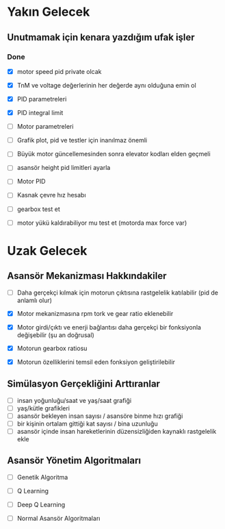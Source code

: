 # Yakın Gelecek

## Unutmamak için kenara yazdığım ufak işler
### Done
- [x] motor speed pid private olcak
- [x] TnM ve voltage değerlerinin her değerde aynı olduğuna emin ol
- [x] PID parametreleri
- [x] PID integral limit

- [ ] Motor parametreleri
- [ ] Grafik plot, pid ve testler için inanılmaz önemli
- [ ] Büyük motor güncellemesinden sonra elevator kodları elden geçmeli
- [ ] asansör height pid limitleri ayarla
- [ ] Motor PID
- [ ] Kasnak çevre hız hesabı
- [ ] gearbox test et
- [ ] motor yükü kaldırabiliyor mu test et (motorda max force var)



# Uzak Gelecek
## Asansör Mekanizması Hakkındakiler
- [ ] Daha gerçekçi kılmak için motorun çıktısına rastgelelik katılabilir (pid de anlamlı olur)
- [x] Motor mekanizmasına rpm tork ve gear ratio eklenebilir
- [x] Motor girdi/çıktı ve enerji bağlantısı daha gerçekçi bir fonksiyonla değişebilir (şu an doğrusal)
- [x] Motorun gearbox ratiosu
- [x] Motorun özelliklerini temsil eden fonksiyon geliştirilebilir


## Simülasyon Gerçekliğini Arttıranlar
- [ ] insan yoğunluğu/saat ve yaş/saat grafiği
- [ ] yaş/kütle grafikleri 
- [ ] asansör bekleyen insan sayısı / asansöre binme hızı grafiği
- [ ] bir kişinin ortalam gittiği kat sayısı / bina uzunluğu
- [ ] asansör içinde insan hareketlerinin düzensizliğiden kaynaklı rastgelelik ekle

## Asansör Yönetim Algoritmaları
- [ ] Genetik Algoritma
- [ ] Q Learning
- [ ] Deep Q Learning
- [ ] Normal Asansör Algoritmaları




